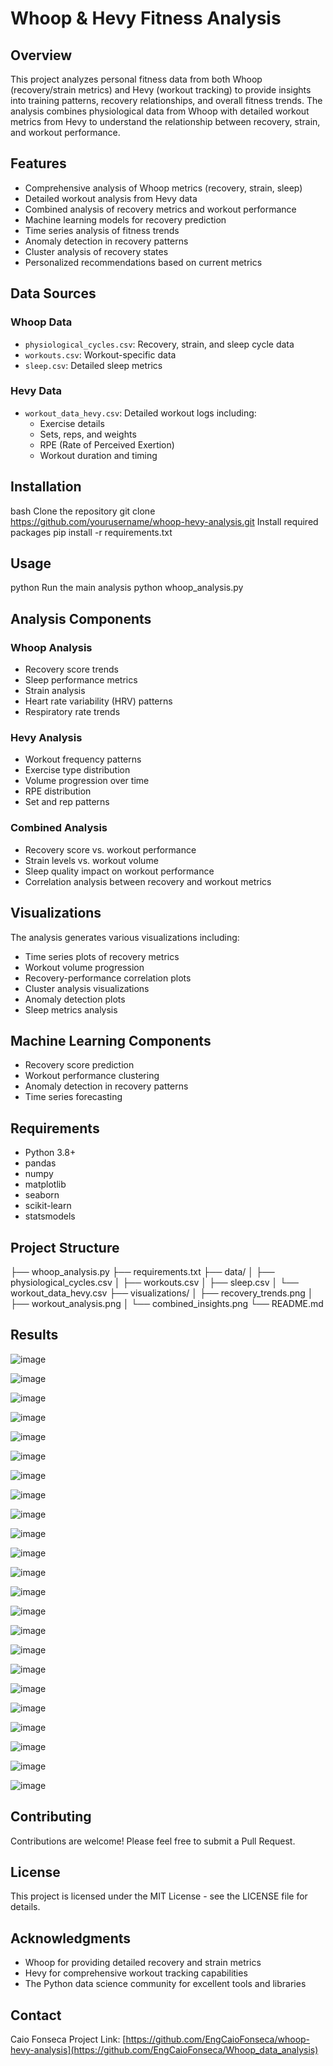 # Whoop & Hevy Fitness Analysis


## Overview
This project analyzes personal fitness data from both Whoop (recovery/strain metrics) and Hevy (workout tracking) to provide insights into training patterns, recovery relationships, and overall fitness trends. The analysis combines physiological data from Whoop with detailed workout metrics from Hevy to understand the relationship between recovery, strain, and workout performance.

## Features
- Comprehensive analysis of Whoop metrics (recovery, strain, sleep)
- Detailed workout analysis from Hevy data
- Combined analysis of recovery metrics and workout performance
- Machine learning models for recovery prediction
- Time series analysis of fitness trends
- Anomaly detection in recovery patterns
- Cluster analysis of recovery states
- Personalized recommendations based on current metrics

## Data Sources
### Whoop Data
- `physiological_cycles.csv`: Recovery, strain, and sleep cycle data
- `workouts.csv`: Workout-specific data
- `sleep.csv`: Detailed sleep metrics

### Hevy Data
- `workout_data_hevy.csv`: Detailed workout logs including:
  - Exercise details
  - Sets, reps, and weights
  - RPE (Rate of Perceived Exertion)
  - Workout duration and timing

## Installation

bash
Clone the repository
git clone https://github.com/yourusername/whoop-hevy-analysis.git
Install required packages
pip install -r requirements.txt

## Usage

python
Run the main analysis
python whoop_analysis.py

## Analysis Components

### Whoop Analysis
- Recovery score trends
- Sleep performance metrics
- Strain analysis
- Heart rate variability (HRV) patterns
- Respiratory rate trends

### Hevy Analysis
- Workout frequency patterns
- Exercise type distribution
- Volume progression over time
- RPE distribution
- Set and rep patterns

### Combined Analysis
- Recovery score vs. workout performance
- Strain levels vs. workout volume
- Sleep quality impact on workout performance
- Correlation analysis between recovery and workout metrics

## Visualizations
The analysis generates various visualizations including:
- Time series plots of recovery metrics
- Workout volume progression
- Recovery-performance correlation plots
- Cluster analysis visualizations
- Anomaly detection plots
- Sleep metrics analysis

## Machine Learning Components
- Recovery score prediction
- Workout performance clustering
- Anomaly detection in recovery patterns
- Time series forecasting

## Requirements
- Python 3.8+
- pandas
- numpy
- matplotlib
- seaborn
- scikit-learn
- statsmodels

## Project Structure

├── whoop_analysis.py
├── requirements.txt
├── data/
│ ├── physiological_cycles.csv
│ ├── workouts.csv
│ ├── sleep.csv
│ └── workout_data_hevy.csv
├── visualizations/
│ ├── recovery_trends.png
│ ├── workout_analysis.png
│ └── combined_insights.png
└── README.md

## Results


![image](https://github.com/user-attachments/assets/5a67a6d5-18cc-4dbc-8227-5ee7398461d8)

![image](https://github.com/user-attachments/assets/d68893e6-ec7f-496f-aaf1-892d141810b8)

![image](https://github.com/user-attachments/assets/33fbf941-3a44-4f69-9cd8-42ba014fdcbb)

![image](https://github.com/user-attachments/assets/26b07ef6-14ab-4442-8c9e-e47205bf8707)

![image](https://github.com/user-attachments/assets/0824f8b8-7c5f-4b59-a305-79c4069d9253)

![image](https://github.com/user-attachments/assets/fc910463-da1e-491a-8b01-576cc3be7d3f)

![image](https://github.com/user-attachments/assets/81ed9be3-802b-4bae-bf93-bf96fba5ec4c)

![image](https://github.com/user-attachments/assets/5ecf4925-219a-4667-a68c-9885fd833b0c)

![image](https://github.com/user-attachments/assets/51ce832d-5333-49c4-b53f-271549801096)

![image](https://github.com/user-attachments/assets/e7c9e232-3d8b-4121-97b4-e0b2dba65185)

![image](https://github.com/user-attachments/assets/39b07678-2908-4b4f-ab5e-88fd8fa9af3d)

![image](https://github.com/user-attachments/assets/44487eef-a3b4-4871-bb3b-682920b9d7e0)

![image](https://github.com/user-attachments/assets/e4d939b5-7b0d-48ca-9f04-548026553353)

![image](https://github.com/user-attachments/assets/ea1c8db3-60a8-40c8-9918-42782de1f5c9)

![image](https://github.com/user-attachments/assets/cf103b44-3ae9-4d8f-b310-7d57f71e472d)

![image](https://github.com/user-attachments/assets/4890d366-2eb2-4753-9328-cec4d62aed3b)

![image](https://github.com/user-attachments/assets/0d9d4eaa-f02d-4fc4-9a82-9041db8b61f3)

![image](https://github.com/user-attachments/assets/6ca4522c-cc34-4f92-aba2-79859aa31f88)

![image](https://github.com/user-attachments/assets/07f85f2a-9f9b-4272-ac9e-a7a9227970be)

![image](https://github.com/user-attachments/assets/43d218ce-485e-475a-b253-3b9562818e55)

![image](https://github.com/user-attachments/assets/decdb900-3164-4620-83d9-933a0e9150c9)

![image](https://github.com/user-attachments/assets/256e0c4c-afcc-41c5-aa41-28103db77552)

![image](https://github.com/user-attachments/assets/3bf14b39-96cd-4b8a-b718-67e47149a0aa)



## Contributing
Contributions are welcome! Please feel free to submit a Pull Request.

## License
This project is licensed under the MIT License - see the LICENSE file for details.

## Acknowledgments
- Whoop for providing detailed recovery and strain metrics
- Hevy for comprehensive workout tracking capabilities
- The Python data science community for excellent tools and libraries

## Contact
Caio Fonseca
Project Link: [https://github.com/EngCaioFonseca/whoop-hevy-analysis](https://github.com/EngCaioFonseca/Whoop_data_analysis)


